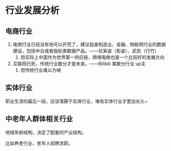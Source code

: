 # 行业发展分析


## 电商行业

1. 电商行业已经没有地可以开荒了，建议投身制造业、金融、物联网行业的数据建设，包括中台或者指标类数据产品。——任寅姿（影姿）、武凯（行竹）
	1. 但实际上中国作为世界第一供应链，跨境电商也是一个比较好的发展方向
2. 互联网已死，传统行业数分才是未来。——Bilibili 某数分行业 up主
	1. 但传统行业难以为继

## 实体行业

职业生涯的最后一段，应该落脚于实体行业，唯有实体行业才更加长久~

## 中老年人群体相关行业

地域年龄结构，决定了配套的产业结构。

比如养老行业、老年人招聘求职。
